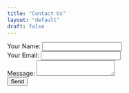 ```yaml
---
title: "Contact Us"
layout: "default"
draft: false
---
```


<form name="contact" method="POST" data-netlify="true" className="contact-form" style={{ maxWidth: '600px', margin: '0 auto', padding: '20px', background: '#f9f9f9', borderRadius: '8px', boxShadow: '0 4px 8px rgba(0, 0, 0, 0.1)' }}>
    <div className="form-group" style={{ marginBottom: '15px' }}>
        <label htmlFor="name" style={{ display: 'block', fontSize: '16px', color: '#333', marginBottom: '5px', lineHeight: '2.5' }}>Your Name:</label>
        <input type="text" name="name" id="name" required className="form-input" style={{ width: '100%', padding: '10px', fontSize: '16px', border: '1px solid #ddd', borderRadius: '5px', backgroundColor: '#fff', color: '#333', boxSizing: 'border-box', transition: 'border-color 0.3s ease', marginBottom: '20px', lineHeight: '2.5' }} />
    </div>
    <div className="form-group" style={{ marginBottom: '15px' }}>
        <label htmlFor="email" style={{ display: 'block', fontSize: '16px', color: '#333', marginBottom: '5px', lineHeight: '2.5' }}>Your Email:</label>
        <input type="email" name="email" id="email" required className="form-input" style={{ width: '100%', padding: '10px', fontSize: '16px', border: '1px solid #ddd', borderRadius: '5px', backgroundColor: '#fff', color: '#333', boxSizing: 'border-box', transition: 'border-color 0.3s ease', marginBottom: '20px', lineHeight: '2.5' }} />
    </div>
    <div className="form-group" style={{ marginBottom: '15px' }}>
        <label htmlFor="message" style={{ display: 'block', fontSize: '16px', color: '#333', marginBottom: '5px', lineHeight: '2.5' }}>Message:</label>
        <textarea name="message" id="message" required className="form-input" style={{ width: '100%', padding: '10px', fontSize: '16px', border: '1px solid #ddd', borderRadius: '5px', backgroundColor: '#fff', color: '#333', boxSizing: 'border-box', transition: 'border-color 0.3s ease', marginBottom: '20px', lineHeight: '2.5' }}></textarea>
    </div>
    <div className="form-group" style={{ marginBottom: '15px' }}>
        <button type="submit" className="btn btn-primary" style={{ display: 'inline-block', borderRadius: '8px', padding: '10px 20px', fontWeight: '600', backgroundColor: '#4CAF50', color: 'white', border: 'none', cursor: 'pointer', transition: 'background-color 0.3s ease' }}>Send</button>
    </div>
</form>